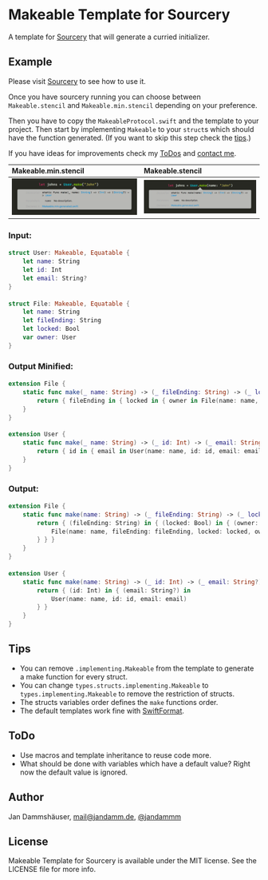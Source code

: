 # Makeable Template for Sourcery

A template for [Sourcery](https://github.com/krzysztofzablocki/Sourcery) that will generate a curried initializer.

## Example

Please visit [Sourcery](https://github.com/krzysztofzablocki/Sourcery) to see how to use it.

Once you have sourcery running you can choose between `Makeable.stencil` and `Makeable.min.stencil` depending on your preference.

Then you have to copy the `MakeableProtocol.swift` and the template to your project. Then start by implementing `Makeable` to your `struct`s which should have the function generated. (If you want to skip this step check the [tips](#tips).)

If you have ideas for improvements check my [ToDos](#todo) and [contact me](#author).

| Makeable.min.stencil | Makeable.stencil |
| :--- | :--- |
| ![Xcode Minified Tooltip](static/Xcode.min.png) | ![Xcode Long Tooltip](static/Xcode.png) |

### Input:
``` Swift
struct User: Makeable, Equatable {
    let name: String
    let id: Int
    let email: String?
}

struct File: Makeable, Equatable {
    let name: String
    let fileEnding: String
    let locked: Bool
    var owner: User
}
```

### Output Minified:
``` Swift
extension File {
    static func make(_ name: String) -> (_ fileEnding: String) -> (_ locked: Bool) -> (_ owner: User) -> File {
        return { fileEnding in { locked in { owner in File(name: name, fileEnding: fileEnding, locked: locked, owner: owner) } } }
    }
}

extension User {
    static func make(_ name: String) -> (_ id: Int) -> (_ email: String?) -> User {
        return { id in { email in User(name: name, id: id, email: email) } }
    }
}
```

### Output:
``` Swift
extension File {
    static func make(name: String) -> (_ fileEnding: String) -> (_ locked: Bool) -> (_ owner: User) -> File {
        return { (fileEnding: String) in { (locked: Bool) in { (owner: User) in
            File(name: name, fileEnding: fileEnding, locked: locked, owner: owner)
        } } }
    }
}

extension User {
    static func make(name: String) -> (_ id: Int) -> (_ email: String?) -> User {
        return { (id: Int) in { (email: String?) in
            User(name: name, id: id, email: email)
        } }
    }
}
```

## Tips
- You can remove `.implementing.Makeable` from the template to generate a make function for every struct.
- You can change `types.structs.implementing.Makeable` to `types.implementing.Makeable` to remove the restriction of structs.
- The structs variables order defines the `make` functions order.
- The default templates work fine with [SwiftFormat](https://github.com/nicklockwood/SwiftFormat).

## ToDo
- Use macros and template inheritance to reuse code more.
- What should be done with variables which have a default value? Right now the default value is ignored.

## Author

Jan Dammshäuser, [mail@jandamm.de](mailto:mail@jandamm.de), [@jandammm](https://twitter.com/jandammm)

## License

Makeable Template for Sourcery is available under the MIT license. See the LICENSE file for more info.
